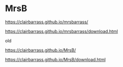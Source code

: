 # MrsB

https://clairbarrass.github.io/mrsbarrass/

https://clairbarrass.github.io/mrsbarrass/download.html




old

https://clairbarrass.github.io/MrsB/

https://clairbarrass.github.io/MrsB/download.html
